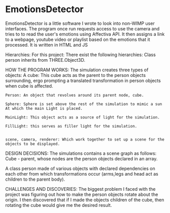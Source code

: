 # EmotionsDetector
EmotionsDetector is a little software I wrote to look into non-WIMP user interfaces. The program once run requests access to use the camera
and tries to to read the user's emotions using Affectiva API. It then assigns a link to a webpage, youtube video or playlist based on the emotions that it processed.
It is written in HTML and JS


  Hierarchies: For this project:
   There exist the following hierarchies: Class person inherits from THREE.Object3D.


   HOW THE PROGRAM WORKS: The simulation creates three types of objects:
    A cube: This cube acts as the parent to the person objects surrounding, ergo prompting a translated transformation
    in person objects when cube is affected.

    Person: An object that revolves around its parent node, cube.

    Sphere: Sphere is set above the rest of the simulation to mimic a sun At which the main Light is placed.

    MainLight: This object acts as a source of light for the simulation.

    FillLight: this serves as filler light for the simulation.


    scene, camera, renderer: Which work together to set up a scene for the objects to be displayed.

  DESIGN DECISIONS: The simulations contains a scene graph as follows:
  Cube - parent, whose nodes are the person objects declared in an array.

  A class person made of various objects with declared dependencies on each other from which transformations occur
  (arms,legs and head act as children to the parent body).

  CHALLENGES AND DISCOVERIES:
  The biggest problem I faced with the project was figuring out how to make the person objects rotate about
  the origin. I then discovered that if I made the objects children of the cube, then rotating the cube would give me the
  desired result. 
